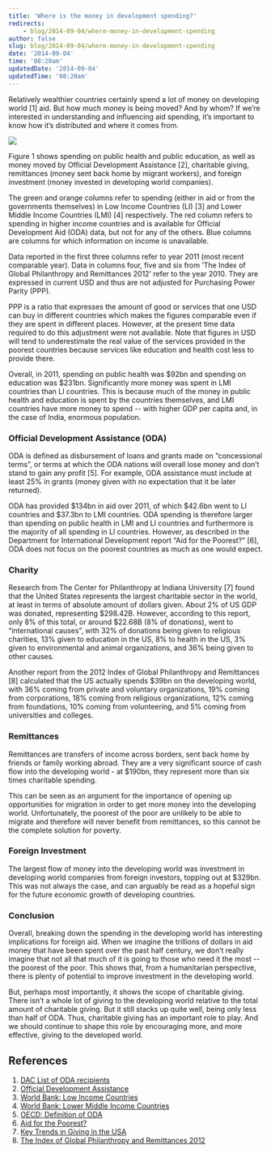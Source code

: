 ```yaml
---
title: 'Where is the money in development spending?'
redirects:
    - blog/2014-09-04/where-money-in-development-spending
author: false
slug: blog/2014-09-04/where-money-in-development-spending
date: '2014-09-04'
time: '08:20am'
updatedDate: '2014-09-04'
updatedTime: '08:20am'
---
```

Relatively wealthier countries certainly spend a lot of money on developing world [1] aid. But how much money is being moved? And by whom? If we’re interested in understanding and influencing aid spending, it’s important to know how it’s distributed and where it comes from.

![](/images/uploads/development_spending_graph.png)

Figure 1 shows spending on public health and public education, as well as money moved by Official Development Assistance [2], charitable giving, remittances (money sent back home by migrant workers), and foreign investment (money invested in developing world companies).

The green and orange columns refer to spending (either in aid or from the governments themselves) in Low Income Countries (LI) [3] and Lower Middle Income Countries (LMI) [4] respectively. The red column refers to spending in higher income countries and is available for Official Development Aid (ODA) data, but not for any of the others. Blue columns are columns for which information on income is unavailable.

Data reported in the first three columns refer to year 2011 (most recent comparable year). Data in columns four, five and six from ‘The Index of Global Philanthropy and Remittances 2012’ refer to the year 2010\. They are expressed in current USD and thus are not adjusted for Purchasing Power Parity (PPP).

PPP is a ratio that expresses the amount of good or services that one USD can buy in different countries which makes the figures comparable even if they are spent in different places. However, at the present time data required to do this adjustment were not available. Note that figures in USD will tend to underestimate the real value of the services provided in the poorest countries because services like education and health cost less to provide there.

Overall, in 2011, spending on public health was $92bn and spending on education was $231bn. Significantly more money was spent in LMI countries than LI countries. This is because much of the money in public health and education is spent by the countries themselves, and LMI countries have more money to spend -- with higher GDP per capita and, in the case of India, enormous population.

### Official Development Assistance (ODA)

ODA is defined as disbursement of loans and grants made on “concessional terms”, or terms at which the ODA nations will overall lose money and don’t stand to gain any profit [5]. For example, ODA assistance must include at least 25% in grants (money given with no expectation that it be later returned).

ODA has provided $134bn in aid over 2011, of which $42.6bn went to LI countries and $37.3bn to LMI countries. ODA spending is therefore larger than spending on public health in LMI and LI countries and furthermore is the majority of all spending in LI countries. However, as described in the Department for International Development report “Aid for the Poorest?” [6], ODA does not focus on the poorest countries as much as one would expect.

### Charity

Research from The Center for Philanthropy at Indiana University [7] found that the United States represents the largest charitable sector in the world, at least in terms of absolute amount of dollars given. About 2% of US GDP was donated, representing $298.42B. However, according to this report, only 8% of this total, or around $22.68B (8% of donations), went to “international causes”, with 32% of donations being given to religious charities, 13% given to education in the US, 8% to health in the US, 3% given to environmental and animal organizations, and 36% being given to other causes.

Another report from the 2012 Index of Global Philanthropy and Remittances [8] calculated that the US actually spends $39bn on the developing world, with 36% coming from private and voluntary organizations, 19% coming from corporations, 18% coming from religious organizations, 12% coming from foundations, 10% coming from volunteering, and 5% coming from universities and colleges.

### Remittances

Remittances are transfers of income across borders, sent back home by friends or family working abroad. They are a very significant source of cash flow into the developing world - at $190bn, they represent more than six times charitable spending.

This can be seen as an argument for the importance of opening up opportunities for migration in order to get more money into the developing world. Unfortunately, the poorest of the poor are unlikely to be able to migrate and therefore will never benefit from remittances, so this cannot be the complete solution for poverty.

### Foreign Investment

The largest flow of money into the developing world was investment in developing world companies from foreign investors, topping out at $329bn. This was not always the case, and can arguably be read as a hopeful sign for the future economic growth of developing countries.

### Conclusion

Overall, breaking down the spending in the developing world has interesting implications for foreign aid. When we imagine the trillions of dollars in aid money that have been spent over the past half century, we don’t really imagine that not all that much of it is going to those who need it the most -- the poorest of the poor. This shows that, from a humanitarian perspective, there is plenty of potential to improve investment in the developing world.

But, perhaps most importantly, it shows the scope of charitable giving. There isn’t a whole lot of giving to the developing world relative to the total amount of charitable giving. But it still stacks up quite well, being only less than half of ODA. Thus, charitable giving has an important role to play. And we should continue to shape this role by encouraging more, and more effective, giving to the developed world.

## References

1.  [DAC List of ODA recipients](http://www.oecd.org/dac/stats/43540882.pdf)
2.  [Official Development Assistance](http://en.wikipedia.org/wiki/Official_development_assistance)
3.  [World Bank: Low Income Countries](http://data.worldbank.org/income-level/LIC)
4.  [World Bank: Lower Middle Income Countries](http://data.worldbank.org/income-level/LMC)
5.  [OECD: Definition of ODA](http://www.oecd.org/dac/stats/officialdevelopmentassistancedefinitionandcoverage.htm#Definition)
6.  [Aid for the Poorest?](http://r4d.dfid.gov.uk/PDF/Outputs/ChronicPoverty_RC/35Baulch.pdf)
7.  [Key Trends in Giving in the USA](http://www.ehlconsulting.com/key-trends-in-giving-usa/)
8.  [The Index of Global Philanthropy and Remittances 2012](http://www.hudson.org/content/researchattachments/attachment/1015/2012indexofglobalphilanthropyandremittances.pdf)